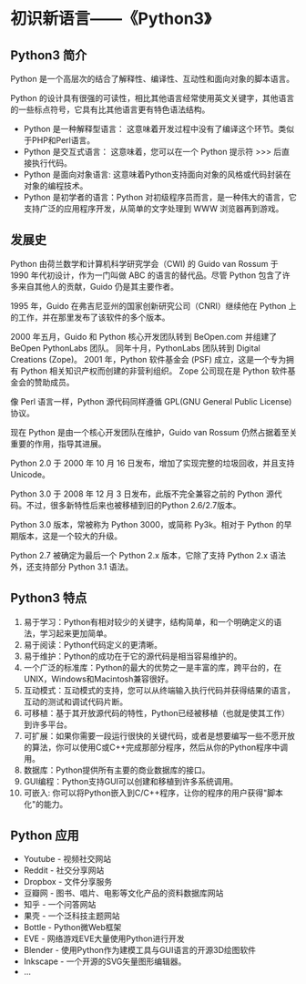 # 初识新语言——《Python3》
## Python3 简介
Python 是一个高层次的结合了解释性、编译性、互动性和面向对象的脚本语言。

Python 的设计具有很强的可读性，相比其他语言经常使用英文关键字，其他语言的一些标点符号，它具有比其他语言更有特色语法结构。

- Python 是一种解释型语言： 这意味着开发过程中没有了编译这个环节。类似于PHP和Perl语言。
- Python 是交互式语言： 这意味着，您可以在一个 Python 提示符 >>> 后直接执行代码。
- Python 是面向对象语言: 这意味着Python支持面向对象的风格或代码封装在对象的编程技术。
- Python 是初学者的语言：Python 对初级程序员而言，是一种伟大的语言，它支持广泛的应用程序开发，从简单的文字处理到 WWW 浏览器再到游戏。
## 发展史
Python 由荷兰数学和计算机科学研究学会（CWI) 的 Guido van Rossum 于 1990 年代初设计，作为一门叫做 ABC 的语言的替代品。尽管 Python 包含了许多来自其他人的贡献，Guido 仍是其主要作者。

1995 年，Guido 在弗吉尼亚州的国家创新研究公司（CNRI）继续他在 Python 上的工作，并在那里发布了该软件的多个版本。

2000 年五月，Guido 和 Python 核心开发团队转到 BeOpen.com 并组建了 BeOpen PythonLabs 团队。 同年十月，PythonLabs 团队转到 Digital Creations (Zope)。 2001 年，Python 软件基金会 (PSF) 成立，这是一个专为拥有 Python 相关知识产权而创建的非营利组织。 Zope 公司现在是 Python 软件基金会的赞助成员。

像 Perl 语言一样，Python 源代码同样遵循 GPL(GNU General Public License)协议。

现在 Python 是由一个核心开发团队在维护，Guido van Rossum 仍然占据着至关重要的作用，指导其进展。

Python 2.0 于 2000 年 10 月 16 日发布，增加了实现完整的垃圾回收，并且支持 Unicode。

Python 3.0 于 2008 年 12 月 3 日发布，此版不完全兼容之前的 Python 源代码。不过，很多新特性后来也被移植到旧的Python 2.6/2.7版本。

Python 3.0 版本，常被称为 Python 3000，或简称 Py3k。相对于 Python 的早期版本，这是一个较大的升级。

Python 2.7 被确定为最后一个 Python 2.x 版本，它除了支持 Python 2.x 语法外，还支持部分 Python 3.1 语法。
## Python3 特点
1. 易于学习：Python有相对较少的关键字，结构简单，和一个明确定义的语法，学习起来更加简单。
2. 易于阅读：Python代码定义的更清晰。
3. 易于维护：Python的成功在于它的源代码是相当容易维护的。
4. 一个广泛的标准库：Python的最大的优势之一是丰富的库，跨平台的，在UNIX，Windows和Macintosh兼容很好。
5. 互动模式：互动模式的支持，您可以从终端输入执行代码并获得结果的语言，互动的测试和调试代码片断。
6. 可移植：基于其开放源代码的特性，Python已经被移植（也就是使其工作）到许多平台。
7. 可扩展：如果你需要一段运行很快的关键代码，或者是想要编写一些不愿开放的算法，你可以使用C或C++完成那部分程序，然后从你的Python程序中调用。
8. 数据库：Python提供所有主要的商业数据库的接口。
9. GUI编程：Python支持GUI可以创建和移植到许多系统调用。
10. 可嵌入: 你可以将Python嵌入到C/C++程序，让你的程序的用户获得"脚本化"的能力。
## Python 应用
- Youtube - 视频社交网站
- Reddit - 社交分享网站
- Dropbox - 文件分享服务
- 豆瓣网 - 图书、唱片、电影等文化产品的资料数据库网站
- 知乎 - 一个问答网站
- 果壳 - 一个泛科技主题网站
- Bottle - Python微Web框架
- EVE - 网络游戏EVE大量使用Python进行开发
- Blender - 使用Python作为建模工具与GUI语言的开源3D绘图软件
- Inkscape - 一个开源的SVG矢量图形编辑器。
- ...
